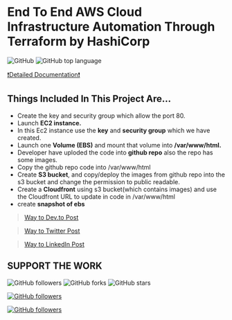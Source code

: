 # End To End AWS Cloud Infrastructure Automation Through Terraform by HashiCorp

![GitHub](https://img.shields.io/github/license/hrshmistry/Cloud-Automation-Terraform)
![GitHub top language](https://img.shields.io/github/languages/top/hrshmistry/Cloud-Automation-Terraform)

[❗Detailed Documentation❗](https://dev.to/hrshmistry/end-to-end-aws-cloud-infrastructure-automation-through-terraform-by-hashicorp-2gkl)

## Things Included In This Project Are...

- Create the key and security group which allow the port 80.
- Launch **EC2 instance.**
- In this Ec2 instance use the **key** and **security group** which we have created.
- Launch one **Volume (EBS)** and mount that volume into **/var/www/html.**
- Developer have uploded the code into **github repo** also the repo has some images.
- Copy the github repo code into /var/www/html
- Create **S3 bucket**, and copy/deploy the images from github repo into the s3 bucket and change the permission to public readable.
- Create a **Cloudfront** using s3 bucket(which contains images) and use the Cloudfront URL to  update in code in /var/www/html
- create **snapshot of ebs**

> [Way to Dev.to Post](https://dev.to/hrshmistry/end-to-end-aws-cloud-infrastructure-automation-through-terraform-by-hashicorp-2gkl)

> [Way to Twitter Post](https://twitter.com/ThePracticalDev/status/1274480904816209920)

> [Way to LinkedIn Post](https://www.linkedin.com/posts/hrshmistry_end-to-end-aws-cloud-infrastructure-automation-activity-6680305773630808064-6ZZ4)

## SUPPORT THE WORK

![GitHub followers](https://img.shields.io/github/followers/hrshmistry?style=social)
![GitHub forks](https://img.shields.io/github/forks/hrshmistry/Cloud-Automation-Terraform?style=social)
![GitHub stars](https://img.shields.io/github/stars/hrshmistry/Cloud-Automation-Terraform?style=social)

[![GitHub followers](https://img.shields.io/github/followers/satyajiit?style=social&label=Follow&maxAge=2592000)](https://github.com/satyajiit?tab=followers)

[![GitHub followers](https://img.shields.io/github/forks/hrshmistry/Cloud-Automation-Terraform?style=social)](https://github.com/hrshmistry/Cloud-Automation-Terraform/network/members)
